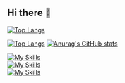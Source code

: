 ## Hi there 👋

<!--
**yasudaProduct/yasudaProduct** is a ✨ _special_ ✨ repository because its `README.md` (this file) appears on your GitHub profile.

Here are some ideas to get you started:

- 🔭 I’m currently working on ...
- 🌱 I’m currently learning ...
- 👯 I’m looking to collaborate on ...
- 🤔 I’m looking for help with ...
- 💬 Ask me about ...
- 📫 How to reach me: ...
- 😄 Pronouns: ...
- ⚡ Fun fact: ...
-->

[![Top Langs](http://github-profile-summary-cards.vercel.app/api/cards/profile-details?username=yasudaProduct)](https://github.com/vn7n24fzkq/github-profile-summary-cards)

[![Top Langs](https://github-readme-stats.vercel.app/api/top-langs/?username=yasudaProduct)](https://github.com/anuraghazra/github-readme-stats)
[![Anurag's GitHub stats](https://github-readme-stats.vercel.app/api?username=yasudaProduct&show_icons=true)](https://github.com/anuraghazra/github-readme-stats)


[![My Skills](https://skillicons.dev/icons?i=js,ts,html,css,bootstrap,cs,java,swift)](https://skillicons.dev)<br/>
[![My Skills](https://skillicons.dev/icons?i=dotnet,nestjs,nextjs,react,prisma)](https://skillicons.dev)<br/>
[![My Skills](https://skillicons.dev/icons?i=postgres,supabase,docker,aws,jenkins)](https://skillicons.dev)<br/>


